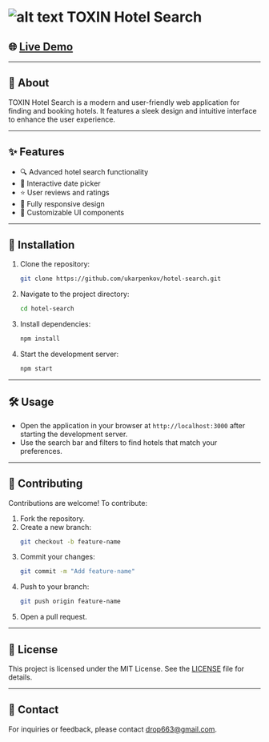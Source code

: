 # ![alt text](https://i.ibb.co/xFbGym9/123.jpg "Logo TOXIN") TOXIN Hotel Search

## 🌐 [**Live Demo**](https://ukarpenkov.github.io/hotel-search/dist/index.html)

---

## 📖 About
TOXIN Hotel Search is a modern and user-friendly web application for finding and booking hotels. It features a sleek design and intuitive interface to enhance the user experience.

---

## ✨ Features
- 🔍 Advanced hotel search functionality
- 📅 Interactive date picker
- ⭐ User reviews and ratings
- 📱 Fully responsive design
- 🎨 Customizable UI components

---

## 🚀 Installation
1. Clone the repository:
   ```bash
   git clone https://github.com/ukarpenkov/hotel-search.git
   ```
2. Navigate to the project directory:
   ```bash
   cd hotel-search
   ```
3. Install dependencies:
   ```bash
   npm install
   ```
4. Start the development server:
   ```bash
   npm start
   ```

---

## 🛠️ Usage
- Open the application in your browser at `http://localhost:3000` after starting the development server.
- Use the search bar and filters to find hotels that match your preferences.

---

## 🤝 Contributing
Contributions are welcome! To contribute:
1. Fork the repository.
2. Create a new branch:
   ```bash
   git checkout -b feature-name
   ```
3. Commit your changes:
   ```bash
   git commit -m "Add feature-name"
   ```
4. Push to your branch:
   ```bash
   git push origin feature-name
   ```
5. Open a pull request.

---

## 📄 License
This project is licensed under the MIT License. See the [LICENSE](LICENSE) file for details.

---

## 📧 Contact
For inquiries or feedback, please contact [drop663@gmail.com](mailto:drop663@gmail.com).
